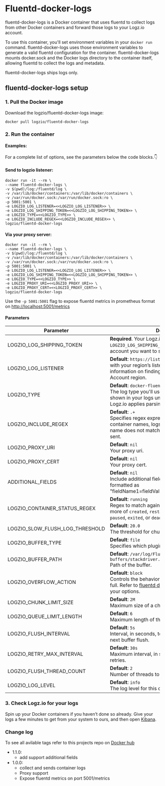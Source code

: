 # Fluentd-docker-logs

fluentd-docker-logs is a Docker container that uses fluentd to collect logs from other Docker containers and forward those logs to your Logz.io account.

To use this container, you'll set environment variables in your `docker run` command.
fluentd-docker-logs uses those environment variables to generate a valid fluentd configuration for the container.
fluentd-docker-logs mounts docker.sock and the Docker logs directory to the container itself, allowing fluentd to collect the logs and metadata.

fluentd-docker-logs ships logs only.

## fluentd-docker-logs setup

### 1. Pull the Docker image

Download the logzio/fluentd-docker-logs image:

```shell
docker pull logzio/fluentd-docker-logs
```

### 2. Run the container

#### Examples:

For a complete list of options, see the parameters below the code blocks.👇

#### Send to logzio listener:

```
docker run -it --rm \
--name fluentd-docker-logs \
-v $(pwd)/log:/fluentd/log \
-v /var/lib/docker/containers:/var/lib/docker/containers \
-v /var/run/docker.sock:/var/run/docker.sock:ro \
-p 5001:5001 \
-e LOGZIO_LOG_LISTENER=<<LOGZIO_LOG_LISTENER>> \
-e LOGZIO_LOG_SHIPPING_TOKEN=<<LOGZIO_LOG_SHIPPING_TOKEN>> \
-e LOGZIO_TYPE=<<LOGZIO_TYPE>> \
-e LOGZIO_INCLUDE_REGEX=<<LOGZIO_INCLUDE_REGEX>> \
logzio/fluentd-docker-logs
```

#### Via your proxy server:

```
docker run -it --rm \
--name fluentd-docker-logs \
-v $(pwd)/log:/fluentd/log \
-v /var/lib/docker/containers:/var/lib/docker/containers \
-v /var/run/docker.sock:/var/run/docker.sock:ro \
-p 5001:5001 \
-e LOGZIO_LOG_LISTENER=<<LOGZIO_LOG_LISTENER>> \
-e LOGZIO_LOG_SHIPPING_TOKEN=<<LOGZIO_LOG_SHIPPING_TOKEN>> \
-e LOGZIO_TYPE=<<LOGZIO_TYPE>> \
-e LOGZIO_PROXY_URI=<<LOGZIO_PROXY_URI>> \
-e LOGZIO_PROXY_CERT=<<LOGZIO_PROXY_CERT>> \
logzio/fluentd-docker-logs
```

Use the `-p 5001:5001` flag to expose fluentd metrics in prometheus format on [http://localhost:5001/metrics](http://localhost:5001/metrics)

#### Parameters

| Parameter                       | Description                                                                                                                                                                                |
| ------------------------------- | ------------------------------------------------------------------------------------------------------------------------------------------------------------------------------------------ |
| LOGZIO_LOG_SHIPPING_TOKEN       | **Required**. Your Logz.io account token. Replace `LOGZIO_LOG_SHIPPING_TOKEN` with the [token](https://app.logz.io/#/dashboard/settings/general) of the account you want to ship to.       |
| LOGZIO_LOG_LISTENER             | **Default**: `https://listener.logz.io:8071` .<br> with your region’s listener host . For more information on finding your account’s region, see Account region.                           |
| LOGZIO_TYPE                     | **Default**: `docker-fluentd` <br> The log type you'll use with this Docker. This is shown in your logs under the `type` field in Kibana. <br> Logz.io applies parsing based on `type`.    |
| LOGZIO_INCLUDE_REGEX            | **Default**: `.+` <br> Specifies regex expresion to match against container names, logs from containers that their name does not match the expresion will not be sent.                     |
| LOGZIO_PROXY_URI                | **Default**: `nil` <br> Your proxy uri.                                                                                                                                                    |
| LOGZIO_PROXY_CERT               | **Default**: `nil` <br> Your proxy cert.                                                                                                                                                   |
| ADDITIONAL_FIELDS               | **Default**: `nil` <br> Include additional fields with every message sent, formatted as "fieldName1=fieldValue1,fieldName2=fieldValue2".                                                   |
| LOGZIO_CONTAINER_STATUS_REGEX   | **Default**: `running` <br> Regex to match against container status. One or more of `created`, `restarting`, `running`, `removing`, `paused`, `exited`, or `dead`.                         |
| LOGZIO_SLOW_FLUSH_LOG_THRESHOLD | **Default**: `20.0` <br> The threshold for chunk flush performance check.                                                                                                                  |
| LOGZIO_BUFFER_TYPE              | **Default**: `file` <br> Specifies which plugin to use as the backend.                                                                                                                     |
| LOGZIO_BUFFER_PATH              | **Default**: `/var/log/Fluentd-buffers/stackdriver.buffer` <br> Path of the buffer.                                                                                                        |
| LOGZIO_OVERFLOW_ACTION          | **Default**: `block` <br> Controls the behavior when the queue becomes full. Refer to [fluentd docs](https://docs.fluentd.org/output#overflow_action) for more details about your options. |
| LOGZIO_CHUNK_LIMIT_SIZE         | **Default**: `2M` <br> Maximum size of a chunk allowed                                                                                                                                     |
| LOGZIO_QUEUE_LIMIT_LENGTH       | **Default**: `6` <br> Maximum length of the output queue.                                                                                                                                  |
| LOGZIO_FLUSH_INTERVAL           | **Default**: `5s` <br> Interval, in seconds, to wait before invoking the next buffer flush.                                                                                                |
| LOGZIO_RETRY_MAX_INTERVAL       | **Default**: `30s` <br> Maximum interval, in seconds, to wait between retries.                                                                                                             |
| LOGZIO_FLUSH_THREAD_COUNT       | **Default**: `2` <br> Number of threads to flush the buffer.                                                                                                                               |
| LOGZIO_LOG_LEVEL                | **Default**: `info` <br> The log level for this container.                                                                                                                                 |

### 3. Check Logz.io for your logs

Spin up your Docker containers if you haven’t done so already. Give your logs a few minutes to get from your system to ours, and then open [Kibana](https://app.logz.io/#/dashboard/kibana).

### Change log

To see all avilable tags refer to this projects repo on [Docker hub](https://hub.docker.com/r/logzio/fluentd-docker-logs/tags?page=1&ordering=last_updated)

- 1.1.0:
  - add support additional fields
- 1.0.0:
  - collect and sends container logs
  - Proxy support
  - Expose fluentd metrics on port 5001/metrics
